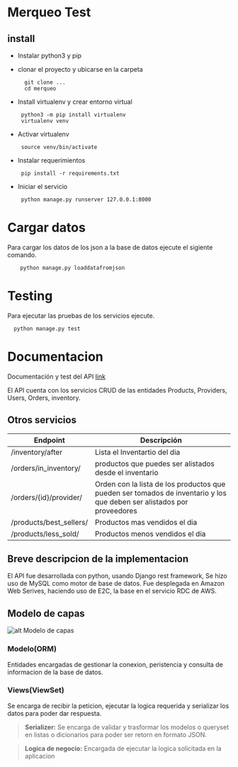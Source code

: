 # Merqueo Test


## install
- Instalar python3 y pip
- clonar el proyecto y ubicarse en la carpeta

  ```console
    git clone ...
    cd merqueo
  ```
- Install virtualenv y crear entorno virtual

   ```console
    python3 -m pip install virtualenv
    virtualenv venv
   ```
 - Activar virtualenv
 
     ```console
      source venv/bin/activate
     ```
 - Instalar requerimientos
 
     ```console
      pip install -r requirements.txt
     ```
 - Iniciar el servicio
   
     ```console
      python manage.py runserver 127.0.0.1:8000
     ```

# Cargar datos
Para cargar los datos de los json a la base de datos ejecute el sigiente comando.
```console
    python manage.py loaddatafromjson
```

# Testing
Para ejecutar las pruebas de los servicios ejecute.

```console
  python manage.py test
```

# Documentacion

Documentación y test del API [link](http://ec2-18-224-229-157.us-east-2.compute.amazonaws.com:8000/)

El API cuenta con los servicios CRUD de las entidades Products, Providers, Users, Orders, inventory.
## Otros servicios
| Endpoint                 | Descripción |
| ------------------------ | ----------- |
| /inventory/after         | Lista el Inventartio del dia | 
| /orders/in_inventory/    | productos que puedes ser alistados desde el inventario |
| /orders/{id}/provider/   | Orden con la lista de los productos que pueden ser tomados de inventario y los que deben ser alistados por proveedores |
| /products/best_sellers/  | Productos mas vendidos el dia  |
| /products/less_sold/     | Productos menos vendidos el dia |

## Breve descripcion de la implementacion
El API fue desarrollada con python, usando Django rest framework, Se hizo uso de MySQL como motor de base de datos.
Fue desplegada en Amazon Web Serives, haciendo uso de E2C, la base en el servicio RDC de AWS.
 
## Modelo de capas
![alt Modelo de capas](https://firebasestorage.googleapis.com/v0/b/spartan-concord-243720.appspot.com/o/layerModel.png?alt=media&token=a29d453f-87db-4334-aeee-fffa6c2fb1f8)
### Modelo(ORM)
 Entidades encargadas de gestionar la conexion, peristencia y consulta de informacion de la base de datos.
### Views(ViewSet)
Se encarga de recibir la peticion, ejecutar la logica requerida y serializar los datos para poder dar respuesta.

> **Serializer:**
Se encarga de validar y trasformar los modelos o queryset en listas o dicionarios para poder ser retorn en formato JSON.

>**Logica de negocio:**
Encargada de ejecutar la logica solicitada  en la aplicacion
